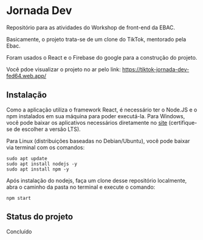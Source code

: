 # Jornada Dev
Repositório para as atividades do Workshop de front-end da EBAC. 

Basicamente, o projeto trata-se de um clone do TikTok, mentorado pela Ebac.

Foram usados o React e o Firebase do google para a construção do projeto. 

Você pdoe visualizar o projeto no ar pelo link: https://tiktok-jornada-dev-fed64.web.app/

## Instalação

Como a aplicação utiliza o framework React, é necessário ter o Node.JS e o npm instalados em sua máquina para poder executá-la. Para Windows, você pode baixar os aplicativos necessários diretamente no [site](https://nodejs.org/en/download) (certifique-se de escolher a versão LTS). 

Para Linux (distribuições baseadas no Debian/Ubuntu), você pode baixar via terminal com os comandos:
```
sudo apt update
sudo apt install nodejs -y
sudo apt install npm -y
```

Após instalação do nodejs, faça um clone desse repositório localmente, abra o caminho da pasta no terminal e execute o comando:
```
npm start
```

## Status do projeto

Concluído
